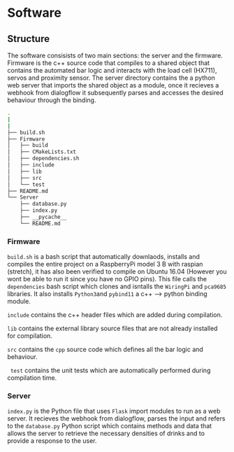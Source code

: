 # Software
## Structure
The software consisists of two main sections: the server and the firmware. Firmware is the c++ source code that compiles to a shared object that contains the automated bar logic and interacts with the load cell (HX711), servos and proximity sensor. The server directory contains the a python web server that imports the shared object as a module, once it recieves a webhook from dialogflow it subsequently parses and accesses the desired behaviour through the binding.
```bash
.
|
|
├── build.sh
├── Firmware
│   ├── build
│   ├── CMakeLists.txt
│   ├── dependencies.sh
│   ├── include
│   ├── lib
│   ├── src
│   └── test
├── README.md
└── Server
    ├── database.py
    ├── index.py
    ├── __pycache__
    └── README.md
```
### Firmware

```build.sh```  is a bash script that automatically downlaods, installs and compiles the entire project on a RaspberryPi  model 3 B with raspian (stretch), it has also been verified to compile on Ubuntu 16.04 (However you wont be able to run it since you have no GPIO pins). This file calls the ```dependencies``` bash script which clones and isntalls the ```WiringPi``` and ```pca9685``` libraries. It also installs ```Python3```and ```pybind11``` a c++ --> python binding module. 

```include``` contains the c++ header files which are added during compilation.

```lib``` contains the external library source files that are not already installed for compilation.

```src``` contains the ```cpp``` source code which defines all the bar logic and behaviour.

``` test``` contains the unit tests which are automatically performed during compilation time.

### Server
```index.py``` is the Python file that uses ```Flask``` import modules to run as a web server. It recieves the webhook from dialogflow, parses the input and refers to the ```database.py``` Python script which contains methods and data that allows the server to retrieve the necessary densities of drinks and to provide a response to the user.


